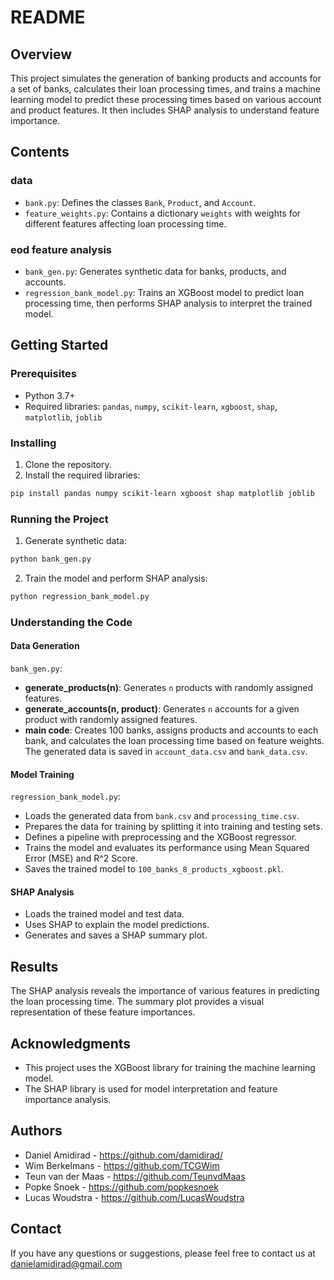 # README

## Overview

This project simulates the generation of banking products and accounts for a set of banks, calculates their loan processing times, and trains a machine learning model to predict these processing times based on various account and product features. It then includes SHAP analysis to understand feature importance.

## Contents
### data
- `bank.py`: Defines the classes `Bank`, `Product`, and `Account`.
- `feature_weights.py`: Contains a dictionary `weights` with weights for different features affecting loan processing time.
### eod feature analysis
- `bank_gen.py`: Generates synthetic data for banks, products, and accounts.
- `regression_bank_model.py`: Trains an XGBoost model to predict loan processing time, then performs SHAP analysis to interpret the trained model.

## Getting Started

### Prerequisites

- Python 3.7+
- Required libraries: `pandas`, `numpy`, `scikit-learn`, `xgboost`, `shap`, `matplotlib`, `joblib`

### Installing

1. Clone the repository.
2. Install the required libraries:

```bash
pip install pandas numpy scikit-learn xgboost shap matplotlib joblib
```

### Running the Project

1. Generate synthetic data:

```python
python bank_gen.py
```

2. Train the model and perform SHAP analysis:

```python
python regression_bank_model.py
```

### Understanding the Code

#### Data Generation

`bank_gen.py`:

- **generate_products(n)**: Generates `n` products with randomly assigned features.
- **generate_accounts(n, product)**: Generates `n` accounts for a given product with randomly assigned features.
- **main code**: Creates 100 banks, assigns products and accounts to each bank, and calculates the loan processing time based on feature weights. The generated data is saved in `account_data.csv` and `bank_data.csv`.

#### Model Training

`regression_bank_model.py`:

- Loads the generated data from `bank.csv` and `processing_time.csv`.
- Prepares the data for training by splitting it into training and testing sets.
- Defines a pipeline with preprocessing and the XGBoost regressor.
- Trains the model and evaluates its performance using Mean Squared Error (MSE) and R^2 Score.
- Saves the trained model to `100_banks_8_products_xgboost.pkl`.

#### SHAP Analysis

- Loads the trained model and test data.
- Uses SHAP to explain the model predictions.
- Generates and saves a SHAP summary plot.

## Results

The SHAP analysis reveals the importance of various features in predicting the loan processing time. The summary plot provides a visual representation of these feature importances.

## Acknowledgments

- This project uses the XGBoost library for training the machine learning model.
- The SHAP library is used for model interpretation and feature importance analysis.

## Authors

- Daniel Amidirad - https://github.com/damidirad/
- Wim Berkelmans - https://github.com/TCGWim
- Teun van der Maas - https://github.com/TeunvdMaas
- Popke Snoek - https://github.com/popkesnoek
- Lucas Woudstra - https://github.com/LucasWoudstra

## Contact

If you have any questions or suggestions, please feel free to contact us at danielamidirad@gmail.com
